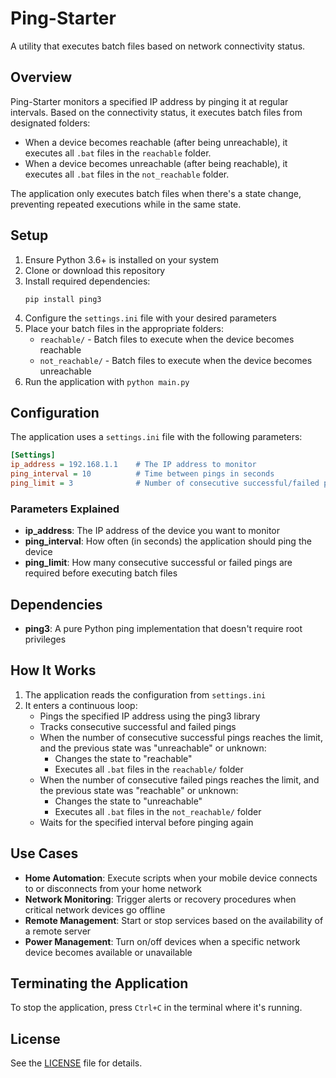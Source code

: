 # Ping-Starter

A utility that executes batch files based on network connectivity status.

## Overview

Ping-Starter monitors a specified IP address by pinging it at regular intervals. Based on the connectivity status, it executes batch files from designated folders:

-   When a device becomes reachable (after being unreachable), it executes all `.bat` files in the `reachable` folder.
-   When a device becomes unreachable (after being reachable), it executes all `.bat` files in the `not_reachable` folder.

The application only executes batch files when there's a state change, preventing repeated executions while in the same state.

## Setup

1. Ensure Python 3.6+ is installed on your system
2. Clone or download this repository
3. Install required dependencies:
    ```
    pip install ping3
    ```
4. Configure the `settings.ini` file with your desired parameters
5. Place your batch files in the appropriate folders:
    - `reachable/` - Batch files to execute when the device becomes reachable
    - `not_reachable/` - Batch files to execute when the device becomes unreachable
6. Run the application with `python main.py`

## Configuration

The application uses a `settings.ini` file with the following parameters:

```ini
[Settings]
ip_address = 192.168.1.1    # The IP address to monitor
ping_interval = 10          # Time between pings in seconds
ping_limit = 3              # Number of consecutive successful/failed pings required to trigger a state change
```

### Parameters Explained

-   **ip_address**: The IP address of the device you want to monitor
-   **ping_interval**: How often (in seconds) the application should ping the device
-   **ping_limit**: How many consecutive successful or failed pings are required before executing batch files

## Dependencies

-   **ping3**: A pure Python ping implementation that doesn't require root privileges

## How It Works

1. The application reads the configuration from `settings.ini`
2. It enters a continuous loop:
    - Pings the specified IP address using the ping3 library
    - Tracks consecutive successful and failed pings
    - When the number of consecutive successful pings reaches the limit, and the previous state was "unreachable" or unknown:
        - Changes the state to "reachable"
        - Executes all `.bat` files in the `reachable/` folder
    - When the number of consecutive failed pings reaches the limit, and the previous state was "reachable" or unknown:
        - Changes the state to "unreachable"
        - Executes all `.bat` files in the `not_reachable/` folder
    - Waits for the specified interval before pinging again

## Use Cases

-   **Home Automation**: Execute scripts when your mobile device connects to or disconnects from your home network
-   **Network Monitoring**: Trigger alerts or recovery procedures when critical network devices go offline
-   **Remote Management**: Start or stop services based on the availability of a remote server
-   **Power Management**: Turn on/off devices when a specific network device becomes available or unavailable

## Terminating the Application

To stop the application, press `Ctrl+C` in the terminal where it's running.

## License

See the [LICENSE](LICENSE) file for details.
